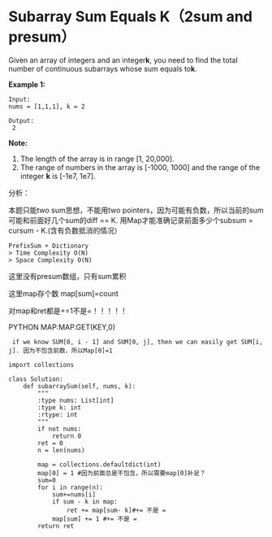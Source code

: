 # Subarray Sum Equals K（2sum and presum）

Given an array of integers and an integer**k**, you need to find the total number of continuous subarrays whose sum equals to**k**.

**Example 1:**

```text
Input:
nums = [1,1,1], k = 2

Output:
 2
```

**Note:**

1. The length of the array is in range \[1, 20,000\].
2. The range of numbers in the array is \[-1000, 1000\] and the range of the integer **k** is \[-1e7, 1e7\].

分析：

本题只能two sum思想，不能用two pointers，因为可能有负数，所以当前的sum可能和前面好几个sum的diff == K. 用Map才能准确记录前面多少个subsum = cursum - K.\(含有负数抵消的情况）

```text
PrefixSum + Dictionary
> Time Complexity O(N)
> Space Complexity O(N)
```

这里没有presum数组，只有sum累积

这里map存个数 map\[sum\]=count

对map和ret都是+=1不是=！！！！！

PYTHON MAP:MAP.GET\(KEY,0\)

```text
 if we know SUM[0, i - 1] and SUM[0, j], then we can easily get SUM[i, j]. 因为不包含前数，所以Map[0]=1
```

```text
import collections

class Solution:
    def subarraySum(self, nums, k):
        """
        :type nums: List[int]
        :type k: int
        :rtype: int
        """
        if not nums:
            return 0
        ret = 0
        n = len(nums)

        map = collections.defaultdict(int)
        map[0] = 1 #因为前面总是不包含，所以需要map[0]补足？
        sum=0
        for i in range(n):
            sum+=nums[i]
            if sum - k in map:
                ret += map[sum- k]#+= 不是 =
            map[sum] += 1 #+= 不是 =
        return ret
```

